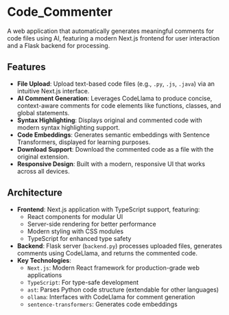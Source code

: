 # Code_Commenter

A web application that automatically generates meaningful comments for code files using AI, featuring a modern Next.js frontend for user interaction and a Flask backend for processing.

## Features

- **File Upload**: Upload text-based code files (e.g., `.py`, `.js`, `.java`) via an intuitive Next.js interface.
- **AI Comment Generation**: Leverages CodeLlama to produce concise, context-aware comments for code elements like functions, classes, and global statements.
- **Syntax Highlighting**: Displays original and commented code with modern syntax highlighting support.
- **Code Embeddings**: Generates semantic embeddings with Sentence Transformers, displayed for learning purposes.
- **Download Support**: Download the commented code as a file with the original extension.
- **Responsive Design**: Built with a modern, responsive UI that works across all devices.

## Architecture

- **Frontend**: Next.js application with TypeScript support, featuring:
  - React components for modular UI
  - Server-side rendering for better performance
  - Modern styling with CSS modules
  - TypeScript for enhanced type safety
- **Backend**: Flask server (`backend.py`) processes uploaded files, generates comments using CodeLlama, and returns the commented code.
- **Key Technologies**:
  - `Next.js`: Modern React framework for production-grade web applications
  - `TypeScript`: For type-safe development
  - `ast`: Parses Python code structure (extendable for other languages)
  - `ollama`: Interfaces with CodeLlama for comment generation
  - `sentence-transformers`: Generates code embeddings

